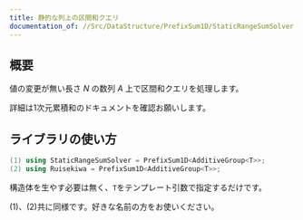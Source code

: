 ```yaml
---
title: 静的な列上の区間和クエリ
documentation_of: //Src/DataStructure/PrefixSum1D/StaticRangeSumSolver.hpp
---
```


## 概要

値の変更が無い長さ $N$ の数列 $A$ 上で区間和クエリを処理します。

詳細は1次元累積和のドキュメントを確認お願いします。

## ライブラリの使い方

```cpp
(1) using StaticRangeSumSolver = PrefixSum1D<AdditiveGroup<T>>;
(2) using Ruisekiwa = PrefixSum1D<AdditiveGroup<T>>;
```

構造体を生やす必要は無く、`T`をテンプレート引数で指定するだけです。

(1)、(2)共に同様です。好きな名前の方をお使いください。
